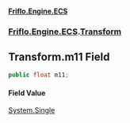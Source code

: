 #### [Friflo.Engine.ECS](index.md 'index')
### [Friflo.Engine.ECS](Friflo.Engine.ECS.md 'Friflo.Engine.ECS').[Transform](Transform.md 'Friflo.Engine.ECS.Transform')

## Transform.m11 Field

```csharp
public float m11;
```

#### Field Value
[System.Single](https://docs.microsoft.com/en-us/dotnet/api/System.Single 'System.Single')